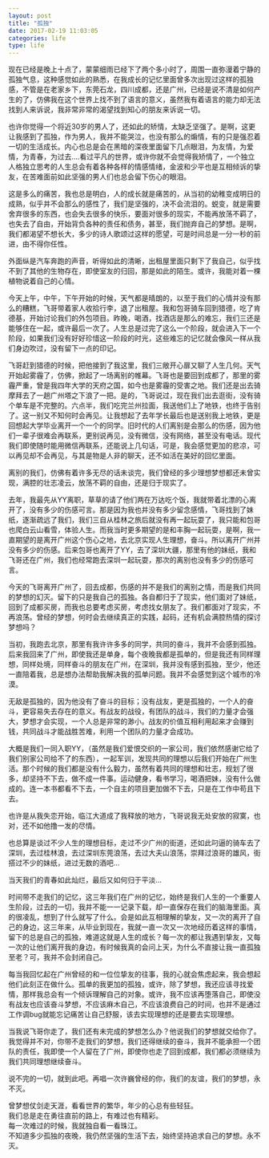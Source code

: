 ```yaml
---
layout: post
title: "孤独"
date: 2017-02-19 11:03:05
categories: life
type: life
---
```


现在已经是晚上十点了，蒙蒙细雨已经下了两个多小时了，周围一直弥漫着宁静的孤独气息，这种感觉如此的熟悉，在我成长的记忆里面曾多次出现过这样的孤独感，不管是在老家乡下，东莞石龙，四川成都，还是广州，已经是说不清是如何产生的了，仿佛我在这个世界上找不到了语言的意义，虽然我有着语言的能力却无法找到人来诉说，我非常非常的渴望找到知心的朋友来诉说一切。

也许你觉得一个将近30岁的男人了，还如此的矫情，太缺乏坚强了。是啊，这更让我感到了孤独，作为男人，我并不能哭泣，也没有那么的煽情，有的只是强忍着一切的生活成长。内心也总是会在黑暗的深夜里面留下几点眼泪，为友情，为爱情，为青春，为过去....看过平凡的世界，或许你就不会觉得我矫情了，一个独立人格独立思考的人生总会有着各种各样的情感情绪，金波和少平也是互相倾诉的挚友，在苦难面前如此坚强的男人们也总会留下伤心的眼泪。

这是多么的痛苦，我也总是明白，人的成长就是痛苦的，从当初的幼稚变成明日的成熟，似乎并不会那么的感性了，我们是坚强的，决不会流泪的。蜕变，就是需要舍弃很多的东西，也会失去很多的快乐，要面对很多的现实，不能再放荡不羁了，也失去了自由，开始背负各种的责任和债务，甚至，我们抛弃自己的梦想。是啊，我们都渴望不想长大，多少的诗人歌颂过这样的愿望，可是时间总是一分一秒的前进，由不得你任性。

外面纵是汽车奔跑的声音，听得如此的清晰，出租屋里面只剩下了我自己，似乎找不到了其他的生物存在，即使室友的归回，那是如此的陌生。或许，我能对着一棵植物说着自己的心情。

今天上午，中午，下午开始的时候，天气都是晴朗的，以至于我们的心情并没有那么的糟糕，飞哥带着家人收拾行李，退了出租屋。我和包哥骑车回到猎德，吃了肯德基，开始讨论我们的外包项目。昨晚，喝酒，找酒店是那么的难忘，我们三还是能够住在一起，或许最后一次了。人生总是过完了这么一个阶段，就会进入下一个阶段，如果我们没有好好珍惜这一阶段的时光，这些难忘的记忆就会像风一样从我们身边吹过，没有留下一点的印记。

飞哥赶到猎德的时候，把他接到了我这里，我们三敞开心扉又聊了人生几何。天气开始起雾霾了，仿佛，掀起了一场离别的帷幕。飞哥也是要回到成都了，那里的雾霾严重，曾是我四年大学的天府之国，如今也是雾霾的受害之地。我们还是出去骑摩拜去了一趟广州塔之下浪了一把。是的，飞哥说过，现在我们出去逛街，没有骑个单车是不完整的。六点半，我们吃完兰州拉面，我送他们上了地铁，也终于告别了。这一别又不知何时会再见。让我想起了去年学长最后也是送别我上地铁，更是回想起大学毕业离开一个一个的同学。旧时代的人们离别是会那么的伤感，因为他们一辈子很难会再联系，更别说再见，没有微信，没有网络，甚至没有电话。现代我们即使随时能用微信再联系，还能说上几句话，可是，我会感觉更加的悲凉，可以再见却不会再见，与其是物是人非的聊天，还不如活在美好的回忆里面。

离别的我们，仿佛有着许多无尽的话未谈完，我们曾经的多少理想梦想都还未曾实现，满腔的壮志凌云，放荡不羁的自由，还是归于现实了。

去年，我最先从YY离职，草草的请了他们两在万达吃个饭，我就带着北漂的心离开了，没有多少的伤感可言。那是因为我也并没有多少留念感情，飞哥找到了妹纸，逐渐疏远了我们，我们三自从桂林之旅后就没有再一起玩耍了，我只能和包哥也爬白云山看雪，体验人生。而我当时更多期望的是和丰胸一起玩耍，是啊，我一直期望的是离开广州这个伤心之地，去北京实现人生理想，奋斗。所以离开广州并没有多少的伤感。后来包哥也离开了YY，去了深圳大疆，那里有他的妹纸，我和飞哥还在广州，我们也经常跑去深圳一起玩耍，那次的离别也没有多少的伤感可言。

今天的飞哥离开广州了，回去成都，伤感的并不是我们的离别之情，而是我们共同的梦想的幻灭。留下的只是我自己的孤独。各自都归于了现实，他们面对了妹纸，回到了成都买房，而我也总要考虑买房，考虑找女朋友了。我们都面对了现实，不再浪荡。曾经的梦想，何时会去继续真正的实践，起码，还有机会满腔热情的探讨梦想吗？

当初，我跑去北京，那里有我许许多多的同学，共同的奋斗，我并不会感到孤独。后来我回来了广州，即使我还是单身，每个夜晚我都是孤单的，但是我还有同样理想，同样处境，同样奋斗的朋友在广州，在深圳，我并没有感到孤独，至少，他还一直陪着我，总是想办法帮助我解决我的孤单问题。我并不会感觉到这个城市的冷漠。

无敌是孤独的，因为他没有了奋斗的目标；没有战友，更是孤独的，一个人的奋斗，更容易失去存在的意义。有战友的战役，有团队的战斗，我们的力量才会强大，梦想才会实现，一个人总是非常的渺小。战友的价值互相利用起来才会赚到钱，共同战斗才能战胜苦难，利用一个团队的力量才会成功。

大概是我们一同入职YY，（虽然是我们爱恨交织的一家公司，我们依然感谢它给了我们别家公司给不了的东西），一起军训，发现共同的理想以后我们开始在广州生活。那个时候的我们都是没有什么毅力，虽然有着共同的理想和壮志，规划了很多，却坚持不下去，做不成一件事。运动健身，看书学习，喝酒把妹，没有什么做成的。连一本书都看不下去，一个自主的项目更加做不下去，只是在工作中苟且下去。

也许是从我失恋开始，临江大道成了我释放的地方，飞哥说我无处安放的寂寞，也对，还不如他撸一发的尽情。

也总算是谈过不少人生的理想目标，走过不少广州的街道，还如此叼逼的骑车去了深圳，去过桂林浪，去过深圳东莞浪荡，去过大夫山浪荡，崇拜过浪哥的雄风，街搭过不少的妹纸，进过无数的酒吧...

当天我们的青春如此灿烂，最后又如何归于平淡...

时间带不走我们的记忆，这三年我们在广州的记忆，始终是我们人生的一个重要人生阶段，过去的一切，我并不能一一记录下载，却一直保存在我们的脑海里面。真的很凌乱，想到了什么就写了什么。会是如此互相理解的挚友，又一次的离开了自己的身边，这三年来，从毕业到现在，我就一直一次又一次地经历着这样的事情，留下的总是自己的孤独，难道这就是人生的成长？每一次的都让我遇到挚友，又每一次的让他们离开我的身边，有时候我真的会问上天，为什么不直接让我一直孤独至老？可，我并不会封闭自己。

每当我回忆起在广州曾经的和一位位挚友的往事，我的心就会焦虑起来，我会想起他们此刻正在做什么。孤单的我更加的孤独，或许，除了梦想，我还应该寻找爱情，那样我总会有一个倾诉理解自己的对象。或许，我不应该再堕落自己，即使没有战友也应该奋斗梦想，不应该麻木自己，不应该浪费自己的时间，也并不是通过工作调bug就能忘记痛苦让自己舒服，该去实现理想的还是要去实现理想。

当我说飞哥你走了，我们还有未完成的梦想怎么办？他说我们的梦想就交给你了。我觉得并不对，你带不走我们的梦想，我们还得继续的奋斗，我并不能承担一个团队的责任，我即使一个人留在了广州，即使你也走了回到成都，我们都必须继续为我们共同理想继续奋斗。

说不完的一切，就到此吧。再唱一次许巍曾经的你，我们的友谊，我们的梦想，永不灭。

曾梦想仗剑走天涯，看看世界的繁华，年少的心总有些轻狂。  
我们总是走在勇往直前的路上，有难过也有精彩。  
每一次难过的时候，我就独自看一看珠江。  
不知道多少孤独的夜晚，我仍然坚强的生活下去，始终坚持追求自己的梦想。永不灭。